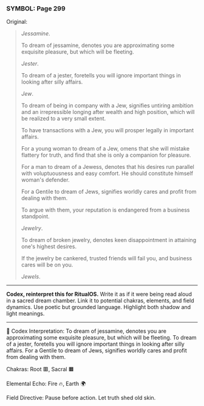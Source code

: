 ### SYMBOL: Page 299

Original:
> _Jessamine_.
> 
> 
> To dream of jessamine, denotes you are approximating some exquisite pleasure,
> but which will be fleeting.
> 
> 
> _Jester_.
> 
> 
> To dream of a jester, foretells you will ignore important things in looking
> after silly affairs.
> 
> 
> _Jew_.
> 
> 
> To dream of being in company with a Jew, signifies untiring ambition
> and an irrepressible longing after wealth and high position,
> which will be realized to a very small extent.
> 
> 
> To have transactions with a Jew, you will prosper legally
> in important affairs.
> 
> 
> For a young woman to dream of a Jew, omens that she will mistake flattery
> for truth, and find that she is only a companion for pleasure.
> 
> 
> For a man to dream of a Jewess, denotes that his desires
> run parallel with voluptuousness and easy comfort.
> He should constitute himself woman's defender.
> 
> 
> For a Gentile to dream of Jews, signifies worldly cares and profit
> from dealing with them.
> 
> 
> To argue with them, your reputation is endangered from a business standpoint.
> 
> 
> _Jewelry_.
> 
> 
> To dream of broken jewelry, denotes keen disappointment in attaining
> one's highest desires.
> 
> 
> If the jewelry be cankered, trusted friends will fail you,
> and business cares will be on you.
> 
> 
> _Jewels_.

---

**Codex, reinterpret this for RitualOS.**
Write it as if it were being read aloud in a sacred dream chamber.
Link it to potential chakras, elements, and field dynamics.
Use poetic but grounded language.
Highlight both shadow and light meanings.

---

🔁 Codex Interpretation:
To dream of jessamine, denotes you are approximating some exquisite pleasure, but which will be fleeting. To dream of a jester, foretells you will ignore important things in looking after silly affairs. For a Gentile to dream of Jews, signifies worldly cares and profit from dealing with them.

Chakras: Root 🟥, Sacral 🟧

Elemental Echo: Fire 🔥, Earth 🌍

Field Directive: Pause before action. Let truth shed old skin.
